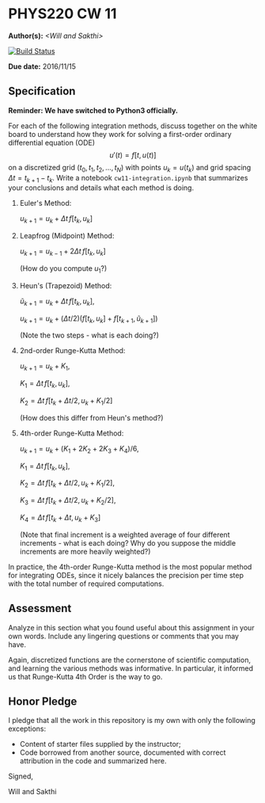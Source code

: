 # PHYS220 CW 11 

**Author(s):** _\<Will and Sakthi\>_

[![Build Status](https://travis-ci.org/chapman-phys220-2016f/cw-11-saktill.svg?branch=master)](https://travis-ci.org/chapman-phys220-2016f/cw-11-saktill)

**Due date:** 2016/11/15

## Specification

**Reminder: We have switched to Python3 officially.**

For each of the following integration methods, discuss together on the white board to understand how they work for solving a first-order ordinary differential equation (ODE) $$u'(t) = f[t, u(t)]$$ on a discretized grid $(t_0, t_1, t_2, ..., t_N)$ with points $u_k = u(t_k)$ and grid spacing $\Delta t = t_{k+1} - t_k$. Write a notebook ```cw11-integration.ipynb``` that summarizes your conclusions and details what each method is doing.

1. Euler's Method: 
   
   $u_{k+1} = u_k + \Delta t\, f[t_k, u_k]$ 
1. Leapfrog (Midpoint) Method: 
   
   $u_{k+1} = u_{k-1} + 2\Delta t\, f[t_k, u_k]$  
   
   (How do you compute $u_1$?)
1. Heun's (Trapezoid) Method: 
   
   $\tilde{u}_{k+1} = u_k + \Delta t\, f[t_k, u_k]$, 
   
   $u_{k+1} = u_k + (\Delta t/2)(f[t_k, u_k] + f[t_{k+1}, \tilde{u}_{k+1}])$  
   
   (Note the two steps - what is each doing?)
1. 2nd-order Runge-Kutta Method: 
   
   $u_{k+1} = u_k + K_1$, 
   
   $K_1 = \Delta t\, f[t_k, u_k]$, 
   
   $K_2 = \Delta t\, f[t_k + \Delta t/2, u_k + K_1/2]$  
   
   (How does this differ from Heun's method?)
1. 4th-order Runge-Kutta Method: 
   
   $u_{k+1} = u_k + (K_1 + 2K_2 + 2K_3 + K_4)/6$, 
   
   $K_1 = \Delta t\,f[t_k,u_k]$, 
   
   $K_2 = \Delta t\, f[t_k + \Delta t/2, u_k + K_1/2]$, 
   
   $K_3 = \Delta t\, f[t_k + \Delta t/2, u_k + K_2/2]$, 
   
   $K_4 = \Delta t\,f[t_k + \Delta t, u_k + K_3]$  
   
   (Note that final increment is a weighted average of four different increments - what is each doing? Why do you suppose the middle increments are more heavily weighted?)

In practice, the 4th-order Runge-Kutta method is the most popular method for integrating ODEs, since it nicely balances the precision per time step with the total number of required computations.

## Assessment

Analyze in this section what you found useful about this assignment in your own words. Include any lingering questions or comments that you may have.

Again, discretized functions are the cornerstone of scientific computation, and learning the various methods was informative. In particular, it informed us that Runge-Kutta 4th Order is the way to go. 

## Honor Pledge

I pledge that all the work in this repository is my own with only the following exceptions:

* Content of starter files supplied by the instructor;
* Code borrowed from another source, documented with correct attribution in the code and summarized here.

Signed,

Will and Sakthi

